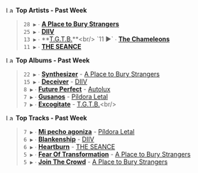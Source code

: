 <!--START_LASTFM_ARTISTS:{"period": "7day", "rows": 5}-->
<a href="https://last.fm" target="_blank"><img src="https://user-images.githubusercontent.com/17434202/215290617-e793598d-d7c9-428f-9975-156db1ba89cc.svg" alt="Last.fm Logo" width="18" height="13"/></a> **Top Artists - Past Week**

> `28 ▶️` ∙ **[A Place to Bury Strangers](https://www.last.fm/music/A+Place+to+Bury+Strangers)**<br/>
> `25 ▶️` ∙ **[DIIV](https://www.last.fm/music/DIIV)**<br/>
> `13 ▶️` ∙ **[T.G.T.B.](https://www.last.fm/music/T.G.T.B.)**<br/>
> `11 ▶️` ∙ **[The Chameleons](https://www.last.fm/music/The+Chameleons)**<br/>
> `11 ▶️` ∙ **[THE SEANCE](https://www.last.fm/music/THE+SEANCE)**<br/>
<!--END_LASTFM_ARTISTS-->

<!--START_LASTFM_ALBUMS:{"period": "7day", "rows": 5}-->
<a href="https://last.fm" target="_blank"><img src="https://user-images.githubusercontent.com/17434202/215290617-e793598d-d7c9-428f-9975-156db1ba89cc.svg" alt="Last.fm Logo" width="18" height="13"/></a> **Top Albums - Past Week**

> `22 ▶️` ∙ **[Synthesizer](https://www.last.fm/music/A+Place+to+Bury+Strangers/Synthesizer)** - [A Place to Bury Strangers](https://www.last.fm/music/A+Place+to+Bury+Strangers)<br/>
> `15 ▶️` ∙ **[Deceiver](https://www.last.fm/music/DIIV/Deceiver)** - [DIIV](https://www.last.fm/music/DIIV)<br/>
> `8 ▶️` ∙ **[Future Perfect](https://www.last.fm/music/Autolux/Future+Perfect)** - [Autolux](https://www.last.fm/music/Autolux)<br/>
> `7 ▶️` ∙ **[Gusanos](https://www.last.fm/music/P%C3%ADldora+Letal/Gusanos)** - [Píldora Letal](https://www.last.fm/music/P%C3%ADldora+Letal)<br/>
> `7 ▶️` ∙ **[Excogitate](https://www.last.fm/music/T.G.T.B./Excogitate)** - [T.G.T.B.](https://www.last.fm/music/T.G.T.B.)<br/>
<!--END_LASTFM_ALBUMS-->

<!--START_LASTFM_TRACKS:{"period": "7day", "rows": 5}-->
<a href="https://last.fm" target="_blank"><img src="https://user-images.githubusercontent.com/17434202/215290617-e793598d-d7c9-428f-9975-156db1ba89cc.svg" alt="Last.fm Logo" width="18" height="13"/></a> **Top Tracks - Past Week**

> `7 ▶️` ∙ **[Mi pecho agoniza](https://www.last.fm/music/P%C3%ADldora+Letal/_/Mi+pecho+agoniza)** - [Píldora Letal](https://www.last.fm/music/P%C3%ADldora+Letal)<br/>
> `6 ▶️` ∙ **[Blankenship](https://www.last.fm/music/DIIV/_/Blankenship)** - [DIIV](https://www.last.fm/music/DIIV)<br/>
> `6 ▶️` ∙ **[Heartburn](https://www.last.fm/music/THE+SEANCE/_/Heartburn)** - [THE SEANCE](https://www.last.fm/music/THE+SEANCE)<br/>
> `5 ▶️` ∙ **[Fear Of Transformation](https://www.last.fm/music/A+Place+to+Bury+Strangers/_/Fear+Of+Transformation)** - [A Place to Bury Strangers](https://www.last.fm/music/A+Place+to+Bury+Strangers)<br/>
> `5 ▶️` ∙ **[Join The Crowd](https://www.last.fm/music/A+Place+to+Bury+Strangers/_/Join+The+Crowd)** - [A Place to Bury Strangers](https://www.last.fm/music/A+Place+to+Bury+Strangers)<br/>
<!--END_LASTFM_TRACKS-->